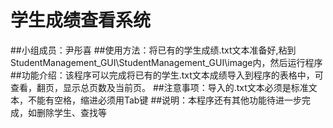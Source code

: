 # 学生成绩查看系统
##小组成员：尹彤喜
##使用方法：将已有的学生成绩.txt文本准备好,粘到StudentManagement_GUI\StudentManagement_GUI\image内，然后运行程序
##功能介绍：该程序可以完成将已有的学生.txt文本成绩导入到程序的表格中，可查看，翻页，显示总页数及当前页。
##注意事项：导入的.txt文本必须是标准文本，不能有空格，缩进必须用Tab键
##说明：本程序还有其他功能待进一步完成，如删除学生、查找等

